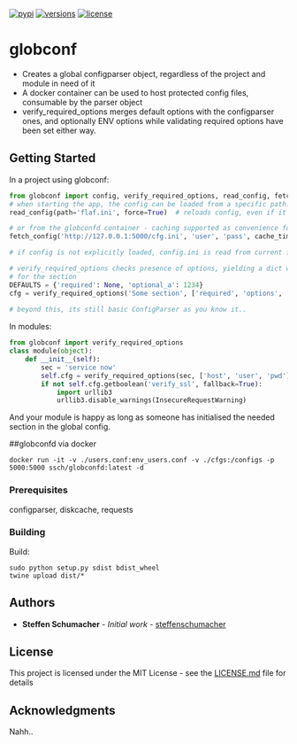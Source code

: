 [![pypi](https://img.shields.io/pypi/v/globconf.svg)](https://pypi.python.org/pypi/python-flex-cache)
[![versions](https://img.shields.io/pypi/pyversions/globconf.svg)](https://github.com/steffenschumacher/python-flex-cache)
[![license](https://img.shields.io/github/license/steffenschumacher/globconf.svg)](https://github.com/steffenschumacher/python-flex-cache/blob/master/LICENSE)

# globconf

* Creates a global configparser object, regardless of the project and module in need of it
* A docker container can be used to host protected config files, consumable by the parser object
* verify_required_options merges default options with the configparser ones, and optionally ENV 
  options while validating required options have been set either way.


## Getting Started
In a project using globconf:
```python
from globconf import config, verify_required_options, read_config, fetch_config
# when starting the app, the config can be loaded from a specific path:
read_config(path='flaf.ini', force=True)  # reloads config, even if it already is loaded

# or from the globconfd container - caching supported as convenience for offline devs:
fetch_config('http://127.0.0.1:5000/cfg.ini', 'user', 'pass', cache_timeout=86400, force=True)

# if config is not explicitly loaded, config.ini is read from current folder (if there).

# verify_required_options checks presence of options, yielding a dict with the merged options 
# for the section
DEFAULTS = {'required': None, 'optional_a': 1234}
cfg = verify_required_options('Some section', ['required', 'options', 'for', 'the', 'section'])
 
# beyond this, its still basic ConfigParser as you know it..
```

In modules:
```python
from globconf import verify_required_options
class module(object):
    def __init__(self):
        sec = 'service now'
        self.cfg = verify_required_options(sec, ['host', 'user', 'pwd'])
        if not self.cfg.getboolean('verify_ssl', fallback=True):
            import urllib3
            urllib3.disable_warnings(InsecureRequestWarning)
```

And your module is happy as long as someone has initialised the needed section in the global config.

##globconfd via docker
```
docker run -it -v ./users.conf:env_users.conf -v ./cfgs:/configs -p 5000:5000 ssch/globconfd:latest -d
```

### Prerequisites

configparser, diskcache, requests


### Building
Build:
```
sudo python setup.py sdist bdist_wheel
twine upload dist/*
```



## Authors

* **Steffen Schumacher** - *Initial work* - [steffenschumacher](https://github.com/steffenschumacher)

## License

This project is licensed under the MIT License - see the [LICENSE.md](LICENSE.md) file for details

## Acknowledgments
Nahh..

